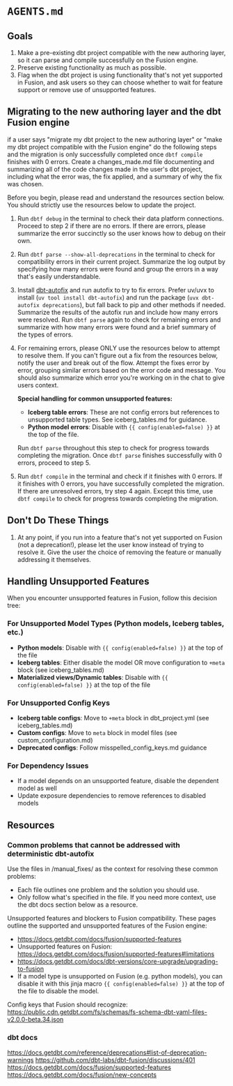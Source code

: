 # `AGENTS.md`

## Goals

1. Make a pre-existing dbt project compatible with the new authoring layer, so it can parse and compile successfully on the Fusion engine.  
2. Preserve existing functionality as much as possible.
3. Flag when the dbt project is using functionality that's not yet supported in Fusion, and ask users so they can choose whether to wait for feature support or remove use of unsupported features. 


## Migrating to the new authoring layer and the dbt Fusion engine

if a user says "migrate my dbt project to the new authoring layer" or "make my dbt project compatible with the Fusion engine" do the following steps and the migration is only successfully completed once `dbtf compile` finishes with 0 errors. Create a changes_made.md file documenting and summarizing all of the code changes made in the user's dbt project, including what the error was, the fix applied, and a summary of why the fix was chosen.

Before you begin, please read and understand the resources section below. You should strictly use the resources below to update the project.

1. Run `dbtf debug` in the terminal to check their data platform connections. Proceed to step 2 if there are no errors. If there are errors, please summarize the error succinctly so the user knows how to debug on their own.
2. Run `dbtf parse --show-all-deprecations` in the terminal to check for compatibility errors in their current project. Summarize the log output by specifying how many errors were found and group the errors in a way that's easily understandable.
3. Install [dbt-autofix](https://github.com/dbt-labs/dbt-autofix) and run autofix to try to fix errors. Prefer uv/uvx to install (`uv tool install dbt-autofix`) and run the package (`uvx dbt-autofix deprecations`), but fall back to pip and other methods if needed. Summarize the results of the autofix run and include how many errors were resolved. Run `dbtf parse` again to check for remaining errors and summarize with how many errors were found and a brief summary of the types of errors.
4. For remaining errors, please ONLY use the resources below to attempt to resolve them. If you can't figure out a fix from the resources below, notify the user and break out of the flow. Attempt the fixes error by error, grouping similar errors based on the error code and message. You should also summarize which error you're working on in the chat to give users context. 

   **Special handling for common unsupported features:**
   - **Iceberg table errors**: These are not config errors but references to unsupported table types. See iceberg_tables.md for guidance.
   - **Python model errors**: Disable with `{{ config(enabled=false) }}` at the top of the file.
   
   Run `dbtf parse` throughout this step to check for progress towards completing the migration. Once `dbtf parse` finishes successfully with 0 errors, proceed to step 5. 
5. Run `dbtf compile` in the terminal and check if it finishes with 0 errors. If it finishes with 0 errors, you have successfully completed the migration. If there are unresolved errors, try step 4 again. Except this time, use `dbtf compile` to check for progress towards completing the migration.

## Don't Do These Things
1. At any point, if you run into a feature that's not yet supported on Fusion (not a deprecation!), please let the user know instead of trying to resolve it. Give the user the choice of removing the feature or manually addressing it themselves.

## Handling Unsupported Features

When you encounter unsupported features in Fusion, follow this decision tree:

### For Unsupported Model Types (Python models, Iceberg tables, etc.)
- **Python models**: Disable with `{{ config(enabled=false) }}` at the top of the file
- **Iceberg tables**: Either disable the model OR move configuration to `+meta` block (see iceberg_tables.md)
- **Materialized views/Dynamic tables**: Disable with `{{ config(enabled=false) }}` at the top of the file

### For Unsupported Config Keys
- **Iceberg table configs**: Move to `+meta` block in dbt_project.yml (see iceberg_tables.md)
- **Custom configs**: Move to `meta` block in model files (see custom_configuration.md)
- **Deprecated configs**: Follow misspelled_config_keys.md guidance

### For Dependency Issues
- If a model depends on an unsupported feature, disable the dependent model as well
- Update exposure dependencies to remove references to disabled models

## Resources

### Common problems that cannot be addressed with deterministic dbt-autofix
Use the files in /manual_fixes/ as the context for resolving these common problems:
- Each file outlines one problem and the solution you should use.
- Only follow what's specified in the file. If you need more context, use the dbt docs section below as a resource.

Unsupported features and blockers to Fusion compatibility. These pages outline the supported and unsupported features of the Fusion engine: 
- https://docs.getdbt.com/docs/fusion/supported-features
- Unsupported features on Fusion: https://docs.getdbt.com/docs/fusion/supported-features#limitations
- https://docs.getdbt.com/docs/dbt-versions/core-upgrade/upgrading-to-fusion
- If a model type is unsupported on Fusion (e.g. python models), you can disable it with this jinja macro `{{ config(enabled=false) }}` at the top of the file to disable the model.

Config keys that Fusion should recognize: https://public.cdn.getdbt.com/fs/schemas/fs-schema-dbt-yaml-files-v2.0.0-beta.34.json

### dbt docs

https://docs.getdbt.com/reference/deprecations#list-of-deprecation-warnings
https://github.com/dbt-labs/dbt-fusion/discussions/401
https://docs.getdbt.com/docs/fusion/supported-features
https://docs.getdbt.com/docs/fusion/new-concepts


